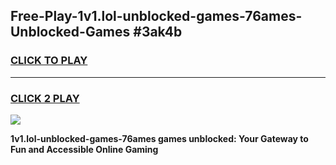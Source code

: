
## Free-Play-1v1.lol-unblocked-games-76ames-Unblocked-Games #3ak4b
<h3>
<a href="https://news.freeplayer.one?title=1v1.lol-unblocked-games-76ames&ref=8M">CLICK TO PLAY</a></h3>
<hr>

<h3>
<a href="https://news.freeplayer.one?title=1v1.lol-unblocked-games-76ames&ref=8M">CLICK 2 PLAY</a>
  
</h3>

<a href="https://news.freeplayer.one?title=1v1.lol-unblocked-games-76ames&ref=8M"><img src="https://clearcache.store/games.png"></a>


**1v1.lol-unblocked-games-76ames games unblocked: Your Gateway to Fun and Accessible Online Gaming**

